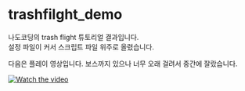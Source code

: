 # trashfilght_demo

나도코딩의 trash flight 튜토리얼 결과입니다.  
설정 파일이 커서 스크립트 파일 위주로 올렸습니다.

다음은 플레이 영상입니다. 보스까지 있으나 너무 오래 걸려서 중간에 잘랐습니다.

[![Watch the video](http://img.youtube.com/vi/L6N7MWSzqdA/0.jpg)](https://youtu.be/L6N7MWSzqdA)